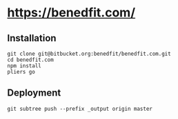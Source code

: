 # https://benedfit.com/

## Installation

```
git clone git@bitbucket.org:benedfit/benedfit.com.git
cd benedfit.com
npm install
pliers go
```

## Deployment

```
git subtree push --prefix _output origin master
```

